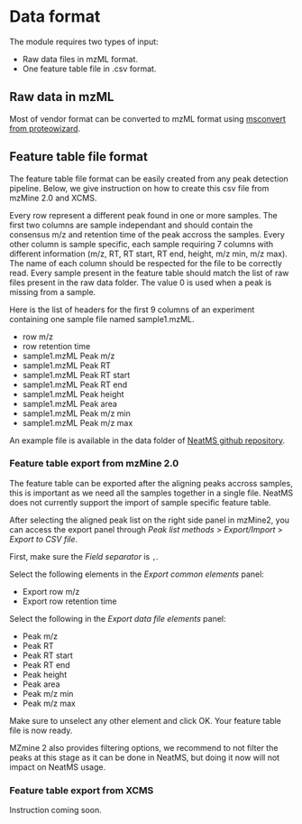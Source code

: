 # Data format

The module requires two types of input:

* Raw data files in mzML format.
* One feature table file in .csv format.

## Raw data in mzML

Most of vendor format can be converted to mzML format using [msconvert from proteowizard](http://proteowizard.sourceforge.net/).

## Feature table file format

The feature table file format can be easily created from any peak detection pipeline. Below, we give instruction on how to create this csv file from mzMine 2.0 and XCMS.

Every row represent a different peak found in one or more samples.
The first two columns are sample independant and should contain the consensus m/z  and retention time of the peak accross the samples. Every other column is sample specific, each sample requiring 7 columns with different information (m/z, RT, RT start, RT end, height, m/z min, m/z max). The name of each column should be respected for the file to be correctly read. Every sample present in the feature table should match the list of raw files present in the raw data folder. The value 0 is used when a peak is missing from a sample. 

Here is the list of headers for the first 9 columns of an experiment containing one sample file named sample1.mzML.

* row m/z 
* row retention time 
* sample1.mzML Peak m/z 
* sample1.mzML Peak RT 
* sample1.mzML Peak RT start
* sample1.mzML Peak RT end 
* sample1.mzML Peak height 
* sample1.mzML Peak area
* sample1.mzML Peak m/z min 
* sample1.mzML Peak m/z max 

An example file is available in the data folder of [NeatMS github repository](https://github.com/bihealth/NeatMS).

### Feature table export from mzMine 2.0

The feature table can be exported after the aligning peaks accross samples, this is important as we need all the samples together in a single file. NeatMS does not currently support the import of sample specific feature table.

After selecting the aligned peak list on the right side panel in mzMine2, you can access the export panel through *Peak list methods* > *Export/Import* > *Export to CSV file*.

First, make sure the *Field separator* is `,`. 

Select the following elements in the *Export common elements* panel:

* Export row m/z
* Export row retention time

Select the following in the *Export data file elements* panel:

* Peak m/z 
* Peak RT 
* Peak RT start
* Peak RT end 
* Peak height 
* Peak area 
* Peak m/z min 
* Peak m/z max

Make sure to unselect any other element and click OK. Your feature table file is now ready.

MZmine 2 also provides filtering options, we recommend to not filter the peaks at this stage as it can be done in NeatMS, but doing it now will not impact on NeatMS usage.

### Feature table export from XCMS

Instruction coming soon.